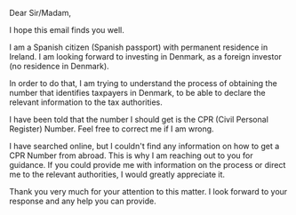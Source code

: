 Dear Sir/Madam,

I hope this email finds you well.

I am a Spanish citizen (Spanish passport) with permanent residence in Ireland. I am looking forward to investing in Denmark, as a foreign investor (no residence in Denmark).

In order to do that, I am trying to understand the process of obtaining the number that identifies taxpayers in Denmark, to be able to declare the relevant information to the tax authorities.

I have been told that the number I should get is the CPR (Civil Personal Register) Number. Feel free to correct me if I am wrong.

I have searched online, but I couldn't find any information on how to get a CPR Number from abroad. This is why I am reaching out to you for guidance. If you could provide me with information on the process or direct me to the relevant authorities, I would greatly appreciate it.

Thank you very much for your attention to this matter. I look forward to your response and any help you can provide.
